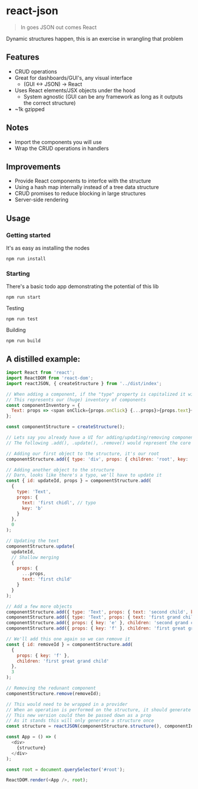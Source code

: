 # react-json
> In goes JSON out comes React

Dynamic structures happen, this is an exercise in wrangling that problem

## Features

- CRUD operations
- Great for dashboards/GUI's, any visual interface
  - (GUI <-> JSON) -> React
- Uses React elements/JSX objects under the hood
  - System agnostic (GUI can be any framework as long as it outputs the correct structure)
- ~1k gzipped

## Notes

- Import the components you will use
- Wrap the CRUD operations in handlers

## Improvements

- Provide React components to interfce with the structure
- Using a hash map internally instead of a tree data structure
- CRUD promises to reduce blocking in large structures
- Server-side rendering


## Usage

### Getting started

It's as easy as installing the nodes

`npm run install`


### Starting

There's a basic todo app demonstrating the potential of this lib

`npm run start`

Testing

`npm run test`

Building

`npm run build`

## A distilled example:

```javascript
import React from 'react';
import ReactDOM from 'react-dom';
import reactJSON, { createStructure } from '../dist/index';

// When adding a component, if the "type" property is capitalized it will look for a React component
// This represents our (huge) inventory of components
const componentInventory = {
  Text: props => <span onClick={props.onClick} {...props}>{props.text}{props.children}</span>
};

const componentStructure = createStructure();

// Lets say you already have a UI for adding/updating/removing components
// The following .add(), .update(), .remove() would represent the core of the actions

// Adding our first object to the structure, it's our root
componentStructure.add({ type: 'div', props: { children: 'root', key: 'a' } });

// Adding another object to the structure
// Darn, looks like there's a typo, we'll have to update it
const { id: updateId, props } = componentStructure.add(
  { 
    type: 'Text', 
    props: { 
      text: 'first chidl', // typo
      key: 'b' 
    } 
  }, 
  0
);

// Updating the text
componentStructure.update(
  updateId, 
  // Shallow merging
  { 
    props: { 
      ...props,
      text: 'first child'
    } 
  }
);

// Add a few more objects
componentStructure.add({ type: 'Text', props: { text: 'second child', key: 'c' } }, 0);
componentStructure.add({ type: 'Text', props: { text: 'first grand child', key: 'd' } }, 1);
componentStructure.add({ props: { key: 'e' }, children: 'second grand child' }, 2);
componentStructure.add({ props: { key: 'f' }, children: 'first great grand child' }, 3);

// We'll add this one again so we can remove it
const { id: removeId } = componentStructure.add(
  { 
    props: { key: 'f' }, 
    children: 'first great grand child' 
  }, 
  3
);

// Removing the redunant component
componentStructure.remove(removeId);

// This would need to be wrapped in a provider
// When an operation is performed on the structure, it should generate a new version of it
// This new version could then be passed down as a prop
// As it stands this will only generate a structure once
const structure = reactJSON(componentStructure.structure(), componentInventory);

const App = () => (
  <div>
    {structure}
  </div>
);

const root = document.querySelector('#root');

ReactDOM.render(<App />, root);
```